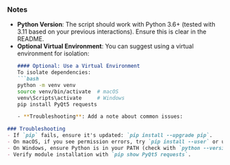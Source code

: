 
### Notes
- **Python Version**: The script should work with Python 3.6+ (tested with 3.11 based on your previous interactions). Ensure this is clear in the README.
- **Optional Virtual Environment**: You can suggest using a virtual environment for isolation:
  ```markdown
  #### Optional: Use a Virtual Environment
  To isolate dependencies:
  ```bash
  python -m venv venv
  source venv/bin/activate  # macOS
  venv\Scripts\activate     # Windows
  pip install PyQt5 requests

  - **Troubleshooting**: Add a note about common issues:
```markdown
### Troubleshooting
- If `pip` fails, ensure it's updated: `pip install --upgrade pip`.
- On macOS, if you see permission errors, try `pip install --user` or use `sudo`.
- On Windows, ensure Python is in your PATH (check with `python --version`).
- Verify module installation with `pip show PyQt5 requests`.